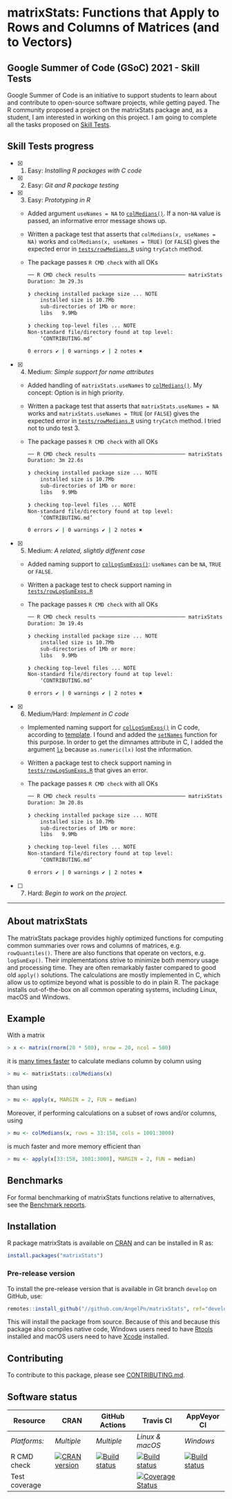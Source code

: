 
# matrixStats: Functions that Apply to Rows and Columns of Matrices (and to Vectors)

## Google Summer of Code (GSoC) 2021 - Skill Tests

Google Summer of Code is an initiative to support students to learn about and contribute to open-source software projects, while getting payed. The R community proposed a project on the matrixStats package and, as a student, I am interested in working on this project. I am going to complete all the tasks proposed on [Skill Tests](https://github.com/rstats-gsoc/gsoc2021/wiki/matrixStats#skill-tests).

## Skill Tests progress

- [x] 1. Easy: _Installing R packages with C code_
- [x] 2. Easy: _Git and R package testing_
- [x] 3. Easy: _Prototyping in R_
    - Added argument `useNames = NA` to [`colMedians()`](https://github.com/AngelPn/matrixStats/blob/develop/R/rowMedians.R#L64-L65). If a non-`NA` value is passed, an informative error message shows up.

    - Written a package test that asserts that `colMedians(x, useNames = NA)` works and `colMedians(x, useNames = TRUE)` (or `FALSE`) gives the expected error in [`tests/rowMedians.R`](https://github.com/AngelPn/matrixStats/blob/develop/tests/rowMedians.R#L225-L238) using `tryCatch` method.

    - The package passes `R CMD check` with all OKs
        ```sh
        ── R CMD check results ──────────────────────────── matrixStats 0.58.0-9000 ────
        Duration: 3m 29.3s

        ❯ checking installed package size ... NOTE
            installed size is 10.7Mb
            sub-directories of 1Mb or more:
            libs   9.9Mb

        ❯ checking top-level files ... NOTE
        Non-standard file/directory found at top level:
            ‘CONTRIBUTING.md’

        0 errors ✔ | 0 warnings ✔ | 2 notes ✖
        ``` 
- [x] 4. Medium: _Simple support for name attributes_
    - Added handling of `matrixStats.useNames` to [`colMedians()`](https://github.com/AngelPn/matrixStats/blob/develop/R/rowMedians.R#L61-L62). My concept: Option is in high priority.

    - Written a package test that asserts that `matrixStats.useNames = NA` works and `matrixStats.useNames = TRUE` (or `FALSE`) gives the expected error in [`tests/rowMedians.R`](https://github.com/AngelPn/matrixStats/blob/develop/tests/rowMedians.R#L241-L256) using `tryCatch` method. I tried not to undo test 3.

    - The package passes `R CMD check` with all OKs
        ```sh
        ── R CMD check results ──────────────────────────── matrixStats 0.58.0-9000 ────
        Duration: 3m 22.6s

        ❯ checking installed package size ... NOTE
            installed size is 10.7Mb
            sub-directories of 1Mb or more:
            libs   9.9Mb

        ❯ checking top-level files ... NOTE
        Non-standard file/directory found at top level:
            ‘CONTRIBUTING.md’

        0 errors ✔ | 0 warnings ✔ | 2 notes ✖
        ```

- [x] 5. Medium: _A related, slightly different case_
    - Added naming support to [`colLogSumExps()`](https://github.com/AngelPn/matrixStats/blob/develop/R/rowLogSumExps.R#L70-L105): `useNames` can be `NA`, `TRUE` or `FALSE`.

    - Written a package test to check support naming in [`tests/rowLogSumExps.R`](https://github.com/AngelPn/matrixStats/blob/develop/tests/rowLogSumExps.R#L170-L181)

    - The package passes `R CMD check` with all OKs
        ```sh
        ── R CMD check results ──────────────────────────── matrixStats 0.58.0-9000 ────
        Duration: 3m 19.4s

        ❯ checking installed package size ... NOTE
            installed size is 10.7Mb
            sub-directories of 1Mb or more:
            libs   9.9Mb

        ❯ checking top-level files ... NOTE
        Non-standard file/directory found at top level:
            ‘CONTRIBUTING.md’

        0 errors ✔ | 0 warnings ✔ | 2 notes ✖
        ```
- [x] 6. Medium/Hard: _Implement in C code_
    - Implemented naming support for [`colLogSumExps()`](https://github.com/AngelPn/matrixStats/blob/develop/src/rowLogSumExp.c#L47-L67) in C code, according to [template](https://github.com/HenrikBengtsson/matrixStats/pull/197). I found and added the [`setNames`](https://github.com/yaccos/matrixStats/blob/develop/src/naming.c) function for this purpose. In order to get the dimnames attribute in C, I added the argument [`lx`](https://github.com/AngelPn/matrixStats/blob/develop/src/rowLogSumExp.c#L74-L76) because `as.numeric(lx)` lost the information.

    - Written a package test to check support naming in [`tests/rowLogSumExps.R`](https://github.com/AngelPn/matrixStats/blob/develop/tests/rowLogSumExps.R#L185-L202) that gives an error.

    - The package passes `R CMD check` with all OKs
        ```sh
        ── R CMD check results ──────────────────────────── matrixStats 0.58.0-9000 ────
        Duration: 3m 20.8s

        ❯ checking installed package size ... NOTE
            installed size is 10.7Mb
            sub-directories of 1Mb or more:
            libs   9.9Mb

        ❯ checking top-level files ... NOTE
        Non-standard file/directory found at top level:
            ‘CONTRIBUTING.md’

        0 errors ✔ | 0 warnings ✔ | 2 notes ✖
        ```

- [ ] 7. Hard: _Begin to work on the project._

---

## About matrixStats

The matrixStats package provides highly optimized functions for
computing common summaries over rows and columns of matrices,
e.g. `rowQuantiles()`. There are also functions that operate on vectors,
e.g. `logSumExp()`. Their implementations strive to minimize both memory
usage and processing time. They are often remarkably faster compared
to good old `apply()` solutions. The calculations are mostly implemented
in C, which allow us to optimize beyond what is possible to do in
plain R. The package installs out-of-the-box on all common operating
systems, including Linux, macOS and Windows.

## Example
With a matrix
```r
> x <- matrix(rnorm(20 * 500), nrow = 20, ncol = 500)
```
it is [many times
faster](http://www.jottr.org/2015/01/matrixStats-0.13.1.html) to
calculate medians column by column using
```r
> mu <- matrixStats::colMedians(x)
```
than using
```r
> mu <- apply(x, MARGIN = 2, FUN = median)
```

Moreover, if performing calculations on a subset of rows and/or
columns, using
```r
> mu <- colMedians(x, rows = 33:158, cols = 1001:3000)
```
is much faster and more memory efficient than
```r
> mu <- apply(x[33:158, 1001:3000], MARGIN = 2, FUN = median)
```

## Benchmarks
For formal benchmarking of matrixStats functions relative to
alternatives, see the [Benchmark reports](https://github.com/HenrikBengtsson/matrixStats/wiki/Benchmark-reports).

## Installation
R package matrixStats is available on [CRAN](https://cran.r-project.org/package=matrixStats) and can be installed in R as:
```r
install.packages("matrixStats")
```


### Pre-release version

To install the pre-release version that is available in Git branch `develop` on GitHub, use:
```r
remotes::install_github("//github.com/AngelPn/matrixStats", ref="develop")
```
This will install the package from source.  Because of this and because this package also compiles native code, Windows users need to have [Rtools](https://cran.r-project.org/bin/windows/Rtools/) installed and macOS users need to have [Xcode](https://developer.apple.com/xcode/) installed.



<!-- pkgdown-drop-below -->

## Contributing

To contribute to this package, please see [CONTRIBUTING.md](CONTRIBUTING.md).

## Software status

| Resource      | CRAN        | GitHub Actions      | Travis CI       | AppVeyor CI      |
| ------------- | ------------------- | ------------------- | --------------- | ---------------- |
| _Platforms:_  | _Multiple_          | _Multiple_          | _Linux & macOS_ | _Windows_        |
| R CMD check   | <a href="https://cran.r-project.org/web/checks/check_results_matrixStats.html"><img border="0" src="http://www.r-pkg.org/badges/version/matrixStats" alt="CRAN version"></a> | <a href="https://github.com/HenrikBengtsson/matrixStats/actions?query=workflow%3AR-CMD-check"><img src="https://github.com/HenrikBengtsson/matrixStats/workflows/R-CMD-check/badge.svg?branch=develop" alt="Build status"></a>       | <a href="https://travis-ci.org/HenrikBengtsson/matrixStats"><img src="https://travis-ci.org/HenrikBengtsson/matrixStats.svg" alt="Build status"></a>   | <a href="https://ci.appveyor.com/project/HenrikBengtsson/matrixstats"><img src="https://ci.appveyor.com/api/projects/status/github/HenrikBengtsson/matrixStats?svg=true" alt="Build status"></a> |
| Test coverage |                     |                     | <a href="https://codecov.io/gh/HenrikBengtsson/matrixStats"><img src="https://codecov.io/gh/HenrikBengtsson/matrixStats/branch/develop/graph/badge.svg" alt="Coverage Status"/></a>     |                  |

